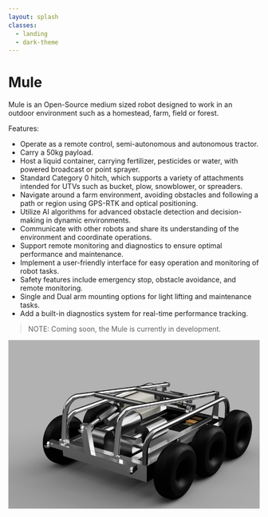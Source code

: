 ```yaml
---
layout: splash
classes:
  - landing
  - dark-theme
---
```


# Mule
Mule is an Open-Source medium sized robot designed to work in an outdoor environment such as a homestead, farm, field or forest. 

Features:
- Operate as a remote control, semi-autonomous and autonomous tractor.
- Carry a 50kg payload.
- Host a liquid container, carrying fertilizer, pesticides or water, with powered broadcast or point sprayer.
- Standard Category 0 hitch, which supports a variety of attachments intended for UTVs such as bucket, plow, snowblower, or spreaders.
- Navigate around a farm environment, avoiding obstacles and following a path or region using GPS-RTK and optical positioning.
- Utilize AI algorithms for advanced obstacle detection and decision-making in dynamic environments.
- Communicate with other robots and share its understanding of the environment and coordinate operations.
- Support remote monitoring and diagnostics to ensure optimal performance and maintenance.
- Implement a user-friendly interface for easy operation and monitoring of robot tasks.
- Safety features include emergency stop, obstacle avoidance, and remote monitoring.
- Single and Dual arm mounting options for light lifting and maintenance tasks.
- Add a built-in diagnostics system for real-time performance tracking.

>NOTE: Coming soon, the Mule is currently in development.

![Mule](/assets/images/rhr_mule.jpg)